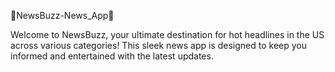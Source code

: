 👑NewsBuzz-News_App👑

Welcome to NewsBuzz, your ultimate destination for hot headlines in the US across various categories! This sleek news app is designed to keep you informed and entertained with the latest updates.
